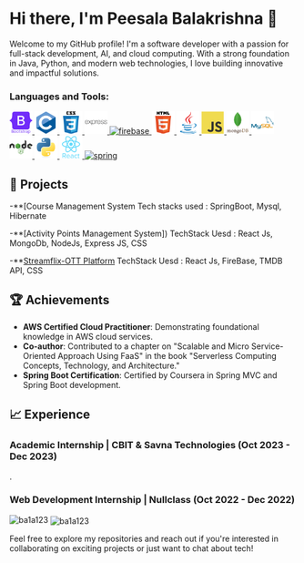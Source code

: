 # Hi there, I'm Peesala Balakrishna 👋

Welcome to my GitHub profile! I'm a software developer with a passion for full-stack development, AI, and cloud computing. With a strong foundation in Java, Python, and modern web technologies, I love building innovative and impactful solutions.

<h3 align="left">Languages and Tools:</h3>
<p align="left"> <a href="https://getbootstrap.com" target="_blank" rel="noreferrer"> <img src="https://raw.githubusercontent.com/devicons/devicon/master/icons/bootstrap/bootstrap-plain-wordmark.svg" alt="bootstrap" width="40" height="40"/> </a> <a href="https://www.cprogramming.com/" target="_blank" rel="noreferrer"> <img src="https://raw.githubusercontent.com/devicons/devicon/master/icons/c/c-original.svg" alt="c" width="40" height="40"/> </a> <a href="https://www.w3schools.com/css/" target="_blank" rel="noreferrer"> <img src="https://raw.githubusercontent.com/devicons/devicon/master/icons/css3/css3-original-wordmark.svg" alt="css3" width="40" height="40"/> </a> <a href="https://expressjs.com" target="_blank" rel="noreferrer"> <img src="https://raw.githubusercontent.com/devicons/devicon/master/icons/express/express-original-wordmark.svg" alt="express" width="40" height="40"/> </a> <a href="https://firebase.google.com/" target="_blank" rel="noreferrer"> <img src="https://www.vectorlogo.zone/logos/firebase/firebase-icon.svg" alt="firebase" width="40" height="40"/> </a> <a href="https://www.w3.org/html/" target="_blank" rel="noreferrer"> <img src="https://raw.githubusercontent.com/devicons/devicon/master/icons/html5/html5-original-wordmark.svg" alt="html5" width="40" height="40"/> </a> <a href="https://www.java.com" target="_blank" rel="noreferrer"> <img src="https://raw.githubusercontent.com/devicons/devicon/master/icons/java/java-original.svg" alt="java" width="40" height="40"/> </a> <a href="https://developer.mozilla.org/en-US/docs/Web/JavaScript" target="_blank" rel="noreferrer"> <img src="https://raw.githubusercontent.com/devicons/devicon/master/icons/javascript/javascript-original.svg" alt="javascript" width="40" height="40"/> </a> <a href="https://www.mongodb.com/" target="_blank" rel="noreferrer"> <img src="https://raw.githubusercontent.com/devicons/devicon/master/icons/mongodb/mongodb-original-wordmark.svg" alt="mongodb" width="40" height="40"/> </a> <a href="https://www.mysql.com/" target="_blank" rel="noreferrer"> <img src="https://raw.githubusercontent.com/devicons/devicon/master/icons/mysql/mysql-original-wordmark.svg" alt="mysql" width="40" height="40"/> </a> <a href="https://nodejs.org" target="_blank" rel="noreferrer"> <img src="https://raw.githubusercontent.com/devicons/devicon/master/icons/nodejs/nodejs-original-wordmark.svg" alt="nodejs" width="40" height="40"/> </a> <a href="https://www.python.org" target="_blank" rel="noreferrer"> <img src="https://raw.githubusercontent.com/devicons/devicon/master/icons/python/python-original.svg" alt="python" width="40" height="40"/> </a> <a href="https://reactjs.org/" target="_blank" rel="noreferrer"> <img src="https://raw.githubusercontent.com/devicons/devicon/master/icons/react/react-original-wordmark.svg" alt="react" width="40" height="40"/> </a> <a href="https://spring.io/" target="_blank" rel="noreferrer"> <img src="https://www.vectorlogo.zone/logos/springio/springio-icon.svg" alt="spring" width="40" height="40"/> </a> </p>

## 🚀 Projects
 -**[Course Management System Tech stacks used : SpringBoot, Mysql, Hibernate

 -**[Activity Points Management System]) TechStack Uesd : React Js, MongoDb, NodeJs, Express JS, CSS

 -**[Streamflix-OTT Platform](https://netflixclone-72a5c.web.app/) TechStack Uesd : React Js, FireBase, TMDB API, CSS

## 🏆 Achievements
- **AWS Certified Cloud Practitioner**: Demonstrating foundational knowledge in AWS cloud services.
- **Co-author**: Contributed to a chapter on "Scalable and Micro Service-Oriented Approach Using FaaS" in the book "Serverless Computing Concepts, Technology, and Architecture."
- **Spring Boot Certification**: Certified by Coursera in Spring MVC and Spring Boot development.

## 📈 Experience
### Academic Internship | CBIT & Savna Technologies (Oct 2023 - Dec 2023)
.

### Web Development Internship | Nullclass (Oct 2022 - Dec 2022)


<p><img align="left" src="https://github-readme-stats.vercel.app/api/top-langs?username=ba1a123&show_icons=true&locale=en&layout=compact" alt="ba1a123" /></p>

<p>&nbsp;<img align="center" src="https://github-readme-stats.vercel.app/api?username=ba1a123&show_icons=true&locale=en" alt="ba1a123" /></p>


Feel free to explore my repositories and reach out if you're interested in collaborating on exciting projects or just want to chat about tech!
